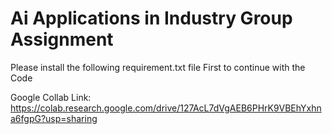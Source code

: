 # Ai Applications in Industry Group Assignment 
Please install the following requirement.txt file First to continue with the Code


Google Collab Link: https://colab.research.google.com/drive/127AcL7dVgAEB6PHrK9VBEhYxhna6fgpG?usp=sharing
